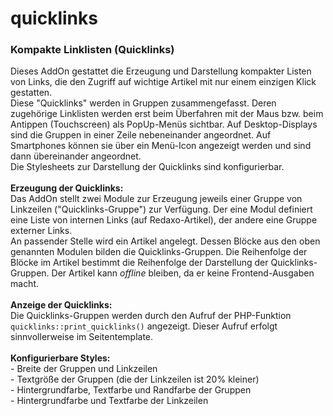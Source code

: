 # quicklinks
<h3>Kompakte Linklisten (Quicklinks)</h3>

<div>Dieses AddOn gestattet die Erzeugung und Darstellung kompakter
Listen von Links, die den Zugriff auf wichtige Artikel mit nur einem
einzigen Klick gestatten.</div>

<div>Diese "Quicklinks" werden in Gruppen zusammengefasst.
Deren zugehörige Linklisten werden erst beim Überfahren mit der
Maus bzw. beim Antippen (Touchscreen) als PopUp-Menüs sichtbar.
Auf Desktop-Displays sind die Gruppen in einer Zeile nebeneinander
angeordnet. Auf Smartphones können sie über ein Menü-Icon angezeigt
werden und sind dann übereinander angeordnet.</div>

<div>Die Stylesheets zur Darstellung der Quicklinks sind
konfigurierbar.</div><br/>

<div><b>Erzeugung der Quicklinks:</b></div>

<div>Das AddOn stellt zwei Module zur Erzeugung jeweils einer
Gruppe von Linkzeilen ("Quicklinks-Gruppe") zur Verfügung.
Der eine Modul definiert eine Liste von internen Links (auf
Redaxo-Artikel), der andere eine Gruppe externer Links.<br/>
An passender Stelle wird ein Artikel angelegt. Dessen Blöcke
aus den oben genannten Modulen bilden die Quicklinks-Gruppen.
Die Reihenfolge der Blöcke im Artikel bestimmt die Reihenfolge
der Darstellung der Quicklinks-Gruppen. Der Artikel kann
<i>offline</i> bleiben, da er keine Frontend-Ausgaben macht.</div>

<div><br/><b>Anzeige der Quicklinks:</b></div>

<div>Die Quicklinks-Gruppen werden durch den Aufruf der
PHP-Funktion <code>quicklinks::print_quicklinks()</code>
angezeigt. Dieser Aufruf erfolgt sinnvollerweise im
Seitentemplate.</div>

<div><br/><b>Konfigurierbare Styles:</b></div>

<div>- Breite der Gruppen und Linkzeilen<br/>
- Textgröße der Gruppen (die der Linkzeilen ist 20% kleiner)<br/>
- Hintergrundfarbe, Textfarbe und Randfarbe der Gruppen<br/>
- Hintergrundfarbe und Textfarbe der Linkzeilen</div><br/>